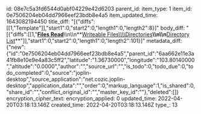 id: 08e7c5a3fd6544d0abf04229e42d6203
parent_id: 
item_type: 1
item_id: 0e7506204eb04dd7966eef23bdb8e4a5
item_updated_time: 1643082194450
title_diff: "[{\"diffs\":[[1,\"Template\"]],\"start1\":0,\"start2\":0,\"length1\":0,\"length2\":8}]"
body_diff: "[{\"diffs\":[[1,\"<ins>**Files Read**</ins>\\\n\\\n**<ins>Writeable Files\\\\\\\\Directories</ins>**\\\n\\\n**<ins>Directory List</ins>**\"]],\"start1\":0,\"start2\":0,\"length1\":0,\"length2\":101}]"
metadata_diff: {"new":{"id":"0e7506204eb04dd7966eef23bdb8e4a5","parent_id":"6aa662e11e3a41fb8e10e9e4a83c5ff2","latitude":"1.36730000","longitude":"103.80140000","altitude":"0.0000","author":"","source_url":"","is_todo":0,"todo_due":0,"todo_completed":0,"source":"joplin-desktop","source_application":"net.cozic.joplin-desktop","application_data":"","order":0,"markup_language":1,"is_shared":0,"share_id":"","conflict_original_id":"","master_key_id":""},"deleted":[]}
encryption_cipher_text: 
encryption_applied: 0
updated_time: 2022-04-20T03:18:13.146Z
created_time: 2022-04-20T03:18:13.146Z
type_: 13